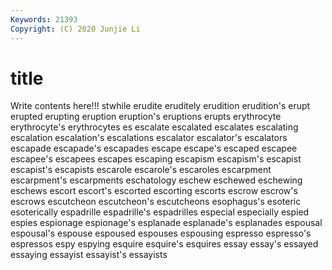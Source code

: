 ```yaml
---
Keywords: 21393
Copyright: (C) 2020 Junjie Li
---
```


# title

Write contents here!!!
stwhile 
erudite 
eruditely 
erudition 
erudition's 
erupt 
erupted 
erupting 
eruption 
eruption's
eruptions 
erupts 
erythrocyte 
erythrocyte's 
erythrocytes 
es 
escalate 
escalated 
escalates 
escalating
escalation 
escalation's 
escalations 
escalator 
escalator's 
escalators 
escapade 
escapade's 
escapades 
escape
escape's 
escaped 
escapee 
escapee's 
escapees 
escapes 
escaping 
escapism 
escapism's 
escapist
escapist's 
escapists 
escarole 
escarole's 
escaroles 
escarpment 
escarpment's 
escarpments 
eschatology 
eschew
eschewed 
eschewing 
eschews 
escort 
escort's 
escorted 
escorting 
escorts 
escrow 
escrow's
escrows 
escutcheon 
escutcheon's 
escutcheons 
esophagus's 
esoteric 
esoterically 
espadrille 
espadrille's 
espadrilles
especial 
especially 
espied 
espies 
espionage 
espionage's 
esplanade 
esplanade's 
esplanades 
espousal
espousal's 
espouse 
espoused 
espouses 
espousing 
espresso 
espresso's 
espressos 
espy 
espying
esquire 
esquire's 
esquires 
essay 
essay's 
essayed 
essaying 
essayist 
essayist's 
essayists
